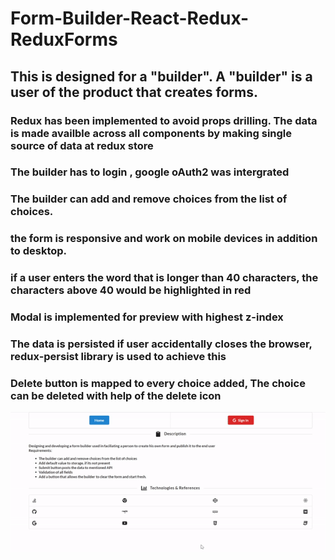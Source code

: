 # Form-Builder-React-Redux-ReduxForms
## This is designed for a "builder". A "builder" is a user of the product that creates forms. 

### Redux has been implemented to avoid props drilling. The data is made availble across all components by making single source of data at redux store

### The builder has to login , google oAuth2 was intergrated
### The builder can add and remove choices from the list of choices.
### the form is responsive and work on mobile devices in addition to desktop.
### if a user enters the word that is longer than 40 characters, the characters above 40 would be highlighted in red
### Modal is implemented for preview with highest z-index
### The data is persisted if user accidentally closes the browser, redux-persist library is used to achieve this
### Delete button is mapped to every choice added, The choice can be deleted with help of the delete icon

![](img/formBuilder.gif)

